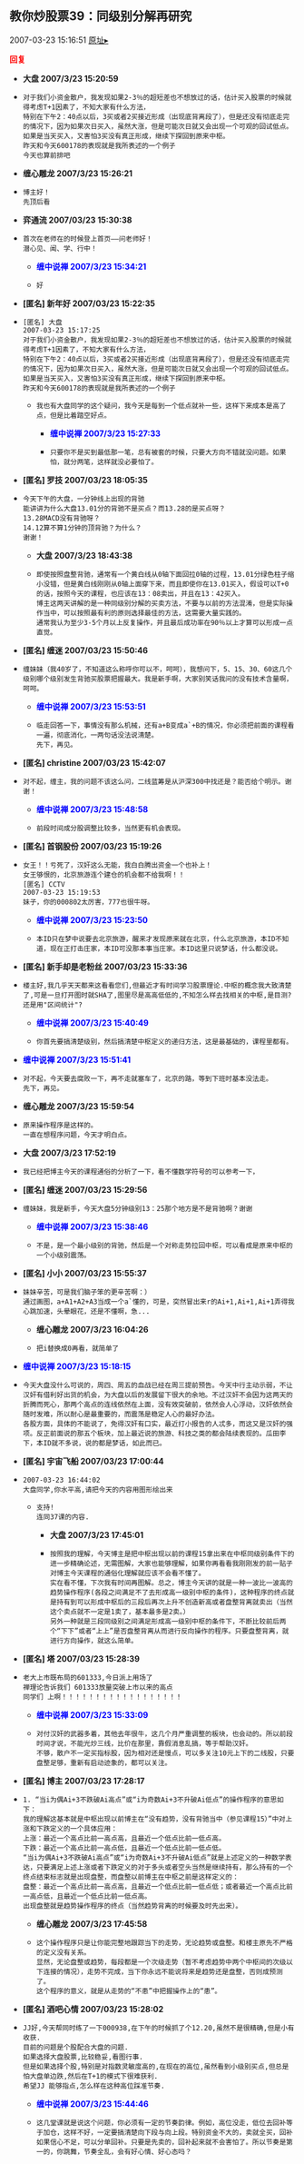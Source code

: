 ## 教你炒股票39：同级别分解再研究
2007-03-23 15:16:51
[原址▸](http://www.fxgan.com/chan_time/2007_01_06/529.htm)





**<font color='red'>回复</font>**


- **大盘 2007/3/23 15:20:59**
- ```
  对于我们小资金散户，我发现如果2-3％的超短差也不想放过的话，估计买入股票的时候就得考虑T+1因素了，不知大家有什么方法，
  特别在下午2：40点以后，3买或者2买接近形成（出现底背离段了），但是还没有彻底走完的情况下，因为如果次日买入，虽然大涨，但是可能次日就又会出现一个可观的回试低点。
  如果是当天买入，又害怕3买没有真正形成，继续下探回到原来中枢。
  昨天和今天600178的表现就是我所表述的一个例子
  今天也算前排吧
  ```
- **缠心雕龙 2007/3/23 15:26:21**
- ```
  博主好！
  先顶后看
  ```
- **弈通流  2007/03/23 15:30:38**
- ```
  首次在老师在的时候登上首页――问老师好！
  潜心见、闻、学、行中！ 
  ```
   - **<font color='blue'>缠中说禅 2007/3/23 15:34:21</font>**
   - ```
     好
     ```
- **[匿名] 新年好  2007/03/23 15:22:35**
- ```
  [匿名] 大盘 
  2007-03-23 15:17:25 
  对于我们小资金散户，我发现如果2-3％的超短差也不想放过的话，估计买入股票的时候就得考虑T+1因素了，不知大家有什么方法，
  特别在下午2：40点以后，3买或者2买接近形成（出现底背离段了），但是还没有彻底走完的情况下，因为如果次日买入，虽然大涨，但是可能次日就又会出现一个可观的回试低点。
  如果是当天买入，又害怕3买没有真正形成，继续下探回到原来中枢。
  昨天和今天600178的表现就是我所表述的一个例子 
  ```
   - ```
     我也有大盘同学的这个疑问，我今天是每到一个低点就补一些，这样下来成本是高了点，但是比着踏空好点。 
     ```
      - **<font color='blue'>缠中说禅 2007/3/23 15:27:33</font>**
      - ```
        只要你不是买到最低那一笔，总有被套的时候，只要大方向不错就没问题。如果怕，就分两笔，这样就没必要怕了。
        ```
- **[匿名] 罗技  2007/03/23 18:05:35**
- ```
  今天下午的大盘，一分钟线上出现的背驰
  能讲讲为什么大盘13.01分的背驰不是买点？而13.28的是买点呀？
  13.28MACD没有背驰呀？
  14.12算不算1分钟的顶背驰？为什么？
  谢谢！ 
  ```
   - **大盘 2007/3/23 18:43:38**
   - ```
     即使按照盘整背驰，通常有一个黄白线从0轴下面回拉0轴的过程，13.01分绿色柱子缩小没错，但是黄白线刚刚从0轴上面穿下来，而且即使你在13.01买入，假设可以T+0的话，按照今天的课程，也应该在13：08卖出，并且在13：42买入。
     博主这两天讲解的是一种同级别分解的买卖方法，不要与以前的方法混淆，但是实际操作当中，可以按照最有利的原则选择最佳的方法，这需要大量实践的。
     通常我认为至少3-5个月以上反复操作，并且最后成功率在90％以上才算可以形成一点直觉。
     ```
- **[匿名] 缠迷  2007/03/23 15:50:46**
- ```
  缠妹妹（我40岁了，不知道这么称呼你可以不，呵呵），我想问下，5、15、30、60这几个级别哪个级别发生背驰买股票把握最大。我是新手啊，大家别笑话我问的没有技术含量啊，呵呵。 
  ```
   - **<font color='blue'>缠中说禅 2007/3/23 15:53:51</font>**
   - ```
     临走回答一下，事情没有那么机械，还有a+B变成a`+B的情况，你必须把前面的课程看一遍，彻底消化，一两句话没法说清楚。
     先下，再见。
     ```
- **[匿名] christine  2007/03/23 15:42:07**
- ```
  对不起，缠主，我的问题不该这么问，二线蓝筹是从沪深300中找还是？能否给个明示。谢谢！ 
  ```
   - **<font color='blue'>缠中说禅 2007/3/23 15:48:58</font>**
   - ```
     前段时间成分股调整比较多，当然更有机会表现。
     ```
- **[匿名] 首钢股份  2007/03/23 15:19:26**
- ```
  女王！！亏死了，汉奸这么无能，我白白腾出资金一个也补上！
  女王够恨的，北京旅游连个建仓的机会都不给我啊！！ 
  [匿名] CCTV 
  2007-03-23 15:19:53 
  妹子，你的000802太厉害，777也很牛呀。 
  ```
   - **<font color='blue'>缠中说禅 2007/3/23 15:23:50</font>**
   - ```
     本ID只在梦中说要去北京旅游，醒来才发现原来就在北京，什么北京旅游，本ID不知道，现在正打击庄家，本ID可没那本事当庄家。本ID这里只说梦话，什么都没说。
     ```
- **[匿名] 新手却是老粉丝  2007/03/23 15:33:36**
- ```
  楼主好,我几乎天天都来这看看您们,但最近才有时间学习股票理论.中枢的概念我大致清楚了,可是一旦打开图时就SHA了,图里尽是高高低低的,不知怎么样去找相关的中枢,是目测?还是用"区间统计"? 
  ```
   - **<font color='blue'>缠中说禅 2007/3/23 15:40:49</font>**
   - ```
     你首先要搞清楚级别，然后搞清楚中枢定义的递归方法，这是最基础的，课程里都有。
     ```
- **<font color='blue'>缠中说禅 2007/3/23 15:51:41</font>**
- ```
  对不起，今天要去腐败一下，再不走就塞车了，北京的路，等到下班时基本没法走。
  先下，再见。
  ```
- **缠心雕龙 2007/3/23 15:59:54**
- ```
  原来操作程序是这样的。
  一直在想程序问题，今天才明白点。
  ```
- **大盘 2007/3/23 17:52:19**
- ```
  我已经把博主今天的课程通俗的分析了一下，看不懂数学符号的可以参考一下，
  ```
- **[匿名] 缠迷  2007/03/23 15:29:56**
- ```
  缠妹妹，我是新手，今天大盘5分钟级别13：25那个地方是不是背驰啊？谢谢 
  ```
   - **<font color='blue'>缠中说禅 2007/3/23 15:38:46</font>**
   - ```
     不是，是一个最小级别的背驰，然后是一个对称走势拉回中枢，可以看成是原来中枢的一个小级别震荡。
     ```
- **[匿名] 小小  2007/03/23 15:55:37**
- ```
  妹妹辛苦，可是我们脑子笨的更辛苦啊：）
  通过画图，a+A1+A2+A3当成一个a`懂的，可是，突然冒出来r的Ai+1,Ai+1,Ai+1弄得我心跳加速，头晕眼花，还是不懂啊，急... 
  ```
   - **缠心雕龙 2007/3/23 16:04:26**
   - ```
     把i替换成0再看，就简单了
     ```
- **<font color='blue'>缠中说禅 2007/3/23 15:18:15</font>**
- ```
  今天大盘没什么可说的，周四、周五的血战已经在周三提前预告。今天中行主动示弱，不让汉奸有借利好出货的机会，为大盘以后的发展留下很大的余地。不过汉奸不会因为这两天的折腾而死心，那两个高点的连线依然在上面，没有效突破前，依然会人心浮动，汉奸依然会随时发难，所以耐心是最重要的，而震荡是稳定人心的最好办法。
  各股方面，具体的不能说了，免得汉奸有口实，最近打小报告的人忒多，而这又是汉奸的强项。反正前面说的那五个板块，加上最近说的旅游、科技之类的都会陆续表现的。瓜田李下，本ID就不多说，说的都是梦话，如此而已。
  ```
- **[匿名] 宇宙飞船  2007/03/23 17:00:44**
- ```
  2007-03-23 16:44:02 
  大盘同学,你水平高,请把今天的内容用图形绘出来 
  ```
   - ```
     支持!
     连同37课的内容. 
     ```
      - **大盘 2007/3/23 17:45:01**
      - ```
        按照我的理解，今天博主是把中枢出现以前的课程15拿出来在中枢同级别条件下的进一步精确论述，无需图解，大家也能够理解，如果你再看看我刚刚发的前一贴子对博主今天课程的通俗化理解就应该不会看不懂了。
        实在看不懂，下次我有时间再图解。总之，博主今天讲的就是一种一波比一波高的趋势操作程序(各段之间满足不了去形成高一级别中枢的条件)，这种程序的终点就是持有到可以形成中枢后的三段后再次上升不创造新高或者盘整背离就卖出（当然这个卖点就不一定是1卖了，基本最多是2卖。）
        另外一种就是三段同级别之间满足形成高一级别中枢的条件下，不断比较前后两个“下下”或者“上上”是否盘整背离从而进行反向操作的程序。只要盘整背离，就进行方向操作，就这么简单。
        ```
- **[匿名] 塔  2007/03/23 15:28:39**
- ```
  老大上市既布局的601333,今日派上用场了
  禅理论告诉我们 601333放量突破上市以来的高点
  同学们 上啊！！！！！！！！！！！！！！！！！！ 
  ```
   - **<font color='blue'>缠中说禅 2007/3/23 15:33:09</font>**
   - ```
     对付汉奸的武器多着，其他去年很牛，这几个月严重调整的板块，也会动的。所以前段时间才说，不能光炒三线，比价在那里，靠假消息乱搞，等于帮助汉奸。
     不够，散户不一定买指标股，因为相对还是慢点，可以多关注10元上下的二线股，只要盘整足够，重新有启动迹象的，都可以关注。
     ```
- **[匿名] 博主  2007/03/23 17:28:17**
- ```
  1. “当i为偶Ai+3不跌破Ai高点”或“i为奇数Ai+3不升破Ai低点”的操作程序的意思如下：
  我的理解这基本就是中枢出现以前博主在“没有趋势，没有背驰当中（参见课程15）”中对上涨和下跌定义的一个具体应用：
  上涨：最近一个高点比前一高点高，且最近一个低点比前一低点高。
  下跌：最近一个高点比前一高点低，且最近一个低点比前一低点低。
  “当i为偶Ai+3不跌破Ai高点”或“i为奇数Ai+3不升破Ai低点”就是上述定义的一种数学表达，只要满足上述上涨或者下跌定义的对于多头或者空头当然是继续持有，那么持有的一个终点结束标志就是出现盘整，而盘整以前博主在中枢之前是这样定义的：
  盘整：最近一个高点比前一高点高，且最近一个低点比前一低点低；或者最近一个高点比前一高点低，且最近一个低点比前一低点高。
  出现盘整就是趋势操作程序的终点（当然趋势背离的时候要及时先出来）。 
  ```
   - **缠心雕龙 2007/3/23 17:45:58**
   - ```
     这个操作程序只是让你能完整地跟踪当下的走势，无论趋势或盘整。和楼主原先不严格的定义没有关系。
     显然，无论盘整或趋势，每段都是一个次级走势（暂不考虑趋势中两个中枢间的次级以下连接的情况），走势不完成，当下你永远不能说将来是趋势还是盘整，否则成预测了。
     这个程序的意义，就是从走势的“不患”中把握操作上的“患”。
     ```
- **[匿名] 酒吧心情  2007/03/23 15:28:02**
- ```
  JJ好,今天帮同时练了一下000938,在下午的时候抓了个12.20,虽然不是很精确,但是小有收获.
  目前的问题是个股配合大盘的问题.
  如果选择大盘股票,比较稳妥,看图行事.
  但是如果选择个股,特别是对指数灵敏度高的,在现在的高位,虽然看到小级别买点,但总是怕大盘单边跌,然后在T+1的模式下很难获利.
  希望JJ 能够指点,怎么样在这种高位踩准节奏. 
  ```
   - **<font color='blue'>缠中说禅 2007/3/23 15:44:46</font>**
   - ```
     这几堂课就是说这个问题，你必须有一定的节奏韵律。例如，高位没走，低位去回补等于加仓，这样不好，一定要搞清楚向下段与向上段。特别资金不大的，卖就全买，回补如果信心不足，可以分单回补。只要是先卖的，回补起来就不会害怕了。所以节奏是第一的，你跳舞，节奏全乱，会有好心情、好心态吗？
     ```
